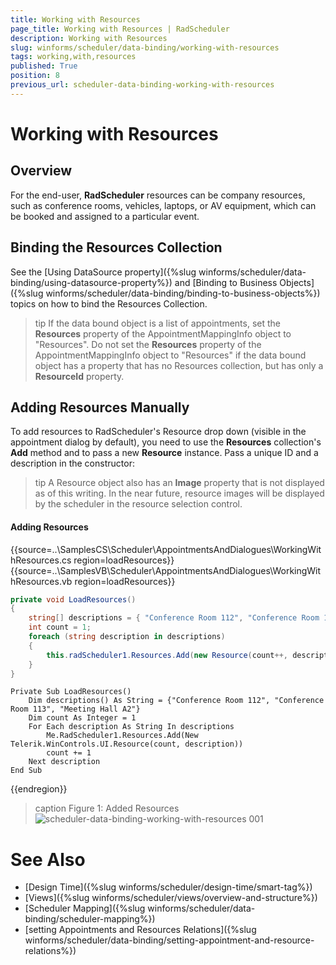 ```yaml
---
title: Working with Resources
page_title: Working with Resources | RadScheduler
description: Working with Resources
slug: winforms/scheduler/data-binding/working-with-resources
tags: working,with,resources
published: True
position: 8
previous_url: scheduler-data-binding-working-with-resources
---
```


# Working with Resources

## Overview

For the end-user, __RadScheduler__ resources can be company resources, such as conference rooms, vehicles, laptops, or AV equipment, which can be booked and assigned to a particular event.

## Binding the Resources Collection

See the [Using DataSource property]({%slug winforms/scheduler/data-binding/using-datasource-property%}) and [Binding to Business Objects]({%slug winforms/scheduler/data-binding/binding-to-business-objects%}) topics on how to bind the Resources Collection.

>tip If the data bound object is a list of appointments, set the __Resources__ property of the AppointmentMappingInfo object to "Resources".
>Do not set the __Resources__ property of the AppointmentMappingInfo object to "Resources" if the data bound object has a property that has no Resources collection, but has only a __ResourceId__ property.
>

## Adding Resources Manually

To add resources to RadScheduler's Resource drop down (visible in the appointment dialog by default), you need to use the __Resources__ collection's __Add__ method and to pass a new __Resource__ instance. Pass a unique ID and a description in the constructor:

>tip A Resource object also has an __Image__ property that is not displayed as of this writing. In the near future, resource images will be displayed by the scheduler in the resource selection control.
>

#### Adding Resources

{{source=..\SamplesCS\Scheduler\AppointmentsAndDialogues\WorkingWithResources.cs region=loadResources}} 
{{source=..\SamplesVB\Scheduler\AppointmentsAndDialogues\WorkingWithResources.vb region=loadResources}} 

````C#
private void LoadResources()
{
    string[] descriptions = { "Conference Room 112", "Conference Room 113", "Meeting Hall A2" };
    int count = 1;
    foreach (string description in descriptions)
    {
        this.radScheduler1.Resources.Add(new Resource(count++, description));
    }
}

````
````VB.NET
Private Sub LoadResources()
    Dim descriptions() As String = {"Conference Room 112", "Conference Room 113", "Meeting Hall A2"}
    Dim count As Integer = 1
    For Each description As String In descriptions
        Me.RadScheduler1.Resources.Add(New Telerik.WinControls.UI.Resource(count, description))
        count += 1
    Next description
End Sub

````

{{endregion}} 

>caption Figure 1: Added Resources
![scheduler-data-binding-working-with-resources 001](images/scheduler-data-binding-working-with-resources001.png)

# See Also

* [Design Time]({%slug winforms/scheduler/design-time/smart-tag%})
* [Views]({%slug winforms/scheduler/views/overview-and-structure%})
* [Scheduler Mapping]({%slug winforms/scheduler/data-binding/scheduler-mapping%})
* [setting Appointments and Resources Relations]({%slug winforms/scheduler/data-binding/setting-appointment-and-resource-relations%})
